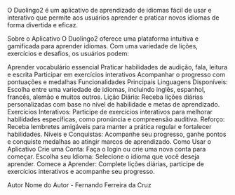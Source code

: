 O Duolingo2 é um aplicativo de aprendizado de idiomas fácil de usar e interativo que permite aos usuários aprender e praticar novos idiomas de forma divertida e eficaz.

Sobre o Aplicativo
O Duolingo2 oferece uma plataforma intuitiva e gamificada para aprender idiomas. Com uma variedade de lições, exercícios e desafios, os usuários podem:

Aprender vocabulário essencial
Praticar habilidades de audição, fala, leitura e escrita
Participar em exercícios interativos
Acompanhar o progresso com pontuações e medalhas
Funcionalidades Principais
Linguagens Disponíveis: Escolha entre uma variedade de idiomas, incluindo inglês, espanhol, francês, alemão e muitos outros.
Lição Diária: Receba lições diárias personalizadas com base no nível de habilidade e metas de aprendizado.
Exercícios Interativos: Participe de exercícios interativos para melhorar habilidades específicas, como pronúncia e compreensão auditiva.
Reforço: Receba lembretes amigáveis para manter a prática regular e fortalecer habilidades.
Níveis e Conquistas: Acompanhe seu progresso, ganhe pontos e conquiste medalhas ao atingir marcos de aprendizado.
Como Usar o Aplicativo
Crie uma Conta: Faça o login ou crie uma nova conta para começar.
Escolha seu Idioma: Selecione o idioma que você deseja aprender.
Comece a Aprender: Complete lições diárias, participe de exercícios interativos e acompanhe seu progresso.

Autor
Nome do Autor - Fernando Ferreira da Cruz
